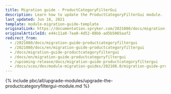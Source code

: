 ```yaml
---
title: Migration guide - ProductCategoryFilterGui
description: Learn how to update the ProductCategoryFilterGui module.
last_updated: Jun 18, 2021
template: module-migration-guide-template
originalLink: https://documentation.spryker.com/2021080/docs/migration-guide-productcategoryfiltergui
originalArticleId: e44c11a0-7aa0-4d52-88bb-ad5b5065aaf2
redirect_from:
  - /2021080/docs/migration-guide-productcategoryfiltergui
  - /2021080/docs/en/migration-guide-productcategoryfiltergui
  - /docs/migration-guide-productcategoryfiltergui
  - /docs/en/migration-guide-productcategoryfiltergui
  - /upcoming-release/docs/migration-guide-productcategoryfiltergui
  - /docs/scos/dev/module-migration-guides/202108.0/migration-guide-productcategoryfiltergui.html
---
```


{% include pbc/all/upgrade-modules/upgrade-the-productcategoryfiltergui-module.md %} <!-- To edit, see /_includes/pbc/all/upgrade-modules/upgrade-the-productcategoryfiltergui-module.md -->
